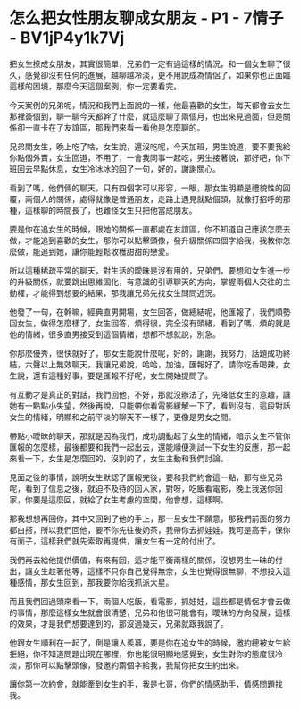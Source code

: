 # 怎么把女性朋友聊成女朋友 - P1 - 7情子 - BV1jP4y1k7Vj

把女生撩成女朋友，其實很簡單，兄弟們一定有過這樣的情況，和一個女生聊了很久，感覺卻沒有任何的進展，越聊越冷淡，更不用說成為情侶了，如果你也正面臨這樣的困境，那麼今天這個案例，你一定要看完。

今天案例的兄弟呢，情況和我們上面說的一樣，他最喜歡的女生，每天都會去女生那裡簽個到，聊一聊今天都幹了什麼，就這麼聊了兩個月，也出來見過面，但是關係卻一直卡在了友誼區，那我們來看一看他是怎麼聊的。

兄弟問女生，晚上吃了啥，女生說，還沒吃呢，今天加班，男生說道，要不要我給你點個外賣，女生回道，不用了，一會我同事一起吃，男生接著說，那好吧，你下班回去早點休息，女生冷冰冰的回了一句，好的，謝謝關心。

看到了嗎，他們倆的聊天，只有四個字可以形容，一眼，那女生明顯是禮貌性的回覆，兩個人的關係，處得就像是普通朋友，走路上遇見就點個頭，就像打招呼的那種，這樣聊的時間長了，也難怪女生只把他當成朋友。

要是你在追女生的時候，跟她的關係一直都處在友誼區，你不知道自己應該怎麼去做，才能追到喜歡的女生，那你可以點擊頭像，發升級關係四個字給我，我教你怎麼做，能追到她，讓你能輕鬆收穫甜甜的戀愛。

所以這種稀疏平常的聊天，對生活的曖昧是沒有用的，兄弟們，要想和女生進一步的升級關係，就要跳出思維固化，有意識的引導聊天的方向，掌握兩個人交往的主動權，才能得到想要的結果，那我讓兄弟先找女生問問近況。

他發了一句，在幹嘛，經典直男開場，女生回答，做總結呢，他匯報了，我們順勢回女生，做得怎麼樣了，女生回答，煩得很，完全沒有頭緒，看到了嗎，煩的就是他的情緒，很多直男接受到這個情緒，想都不想就說，別急。

你那麼優秀，很快就好了，那女生能說什麼呢，好的，謝謝，我努力，話題成功終結，六聲以上無效聊天，我讓兄弟說，哈哈，加油，匯報好了，請你吃香喝辣，女生說，還有這種好事，要是匯報不好呢，女生開始提問了。

有互動才是真正的對話，我們回他，不好，那就沒辦法了，先降低女生的意趣，讓她有一點點小失望，然後再說，只能帶你看電影緩解一下了，看到沒有，這段對話女生的情緒，明顯和之前平淡的聊天不一樣了，更像是男女之間。

帶點小曖昧的聊天，那就是因為我們，成功調動起了女生的情緒，暗示女生不管你匯報的怎麼樣，最後都要和我們一起出去，還能順便測試一下女生的反應，那一起來看一下，女生是怎麼回的，沒別的了，女生主動和我們討論。

見面之後的事情，說明女生默認了匯報完後，要和我們約會這一點，那有些兄弟呢，看到了信息之後，就迫不及待的回人家，對呀，吃飯看電影，晚上我送你回家，你要是這麼回，就給了女生考慮的空間，他會想，這樣啊。

那我想想再回你，其中又回到了他的手上，那一旦女生不願意，那我們前面的努力都白搭，所以我們回他，要不你先往後奶茶，我帶你去抓娃娃，我可是高手，保你有面子，這樣我們就先索取再提供，讓女生有一定的付出了。

我們再去給他提供價值，有來有回，這才能平衡兩樣的關係，沒想男生一昧的付出，讓女生趁著他等，這樣不只你自己覺得無奈，女生也覺得很無聊，不想投入這種感情，那女生回到，那我要你給我抓派大星。

而且我們回過頭來看一下，兩個人吃飯，看電影，抓娃娃，這些都是情侶才會去做的事情，那麼這樣女生就會很清楚，兄弟和他很可能會有，曖昧的方向發展，這樣的效果，才是我們想要達到的，那沒過幾天，兄弟就跟我說了。

他跟女生順利在一起了，倒是讓人羨慕，要是你在追女生的時候，邀約總被女生給拒絕，你不知道問題出現在哪裡，你也能很明顯地感覺到，女生對你的態度很冷淡，那你可以點擊頭像，發邀約兩個字給我，我幫你把女生約出來。

讓你第一次約會，就能牽到女生的手，我是七哥，你們的情感助手，情感問題找我。